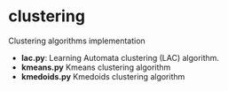 # clustering 
Clustering algorithms implementation
<ul>
  <li><b>lac.py</b>: Learning Automata clustering (LAC) algorithm.</li>
  <li><b>kmeans.py</b> Kmeans clustering algorithm</li>
  <li><b>kmedoids.py</b> Kmedoids clustering algorithm</li>
</ul>


